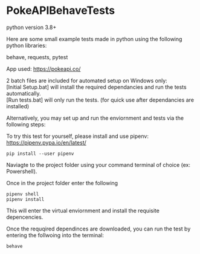 # PokeAPIBehaveTests

python version 3.8+

Here are some small example tests made in python using the following python libraries:

behave, requests, pytest

App used: https://pokeapi.co/

2 batch files are included for automated setup on Windows only:  
[Initial Setup.bat] will install the required dependancies and run the tests automatically.  
[Run tests.bat] will only run the tests. (for quick use after dependancies are installed)

Alternatively, you may set up and run the enviornment and tests via the following steps:

To try this test for yourself, please install and use pipenv: https://pipenv.pypa.io/en/latest/
```
pip install --user pipenv
```

Naviagte to the project folder using your command terminal of choice (ex: Powershell).

Once in the project folder enter the following
```
pipenv shell  
pipenv install
```

This will enter the virtual enviornment and install the requisite depencencies.

Once the requqired dependinces are downloaded, you can run the test by entering the follwoing into the terminal:
```
behave
```



